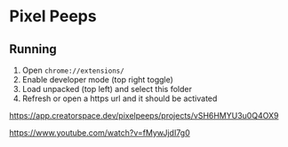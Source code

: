 # Pixel Peeps

## Running
1. Open `chrome://extensions/`
2. Enable developer mode (top right toggle)
3. Load unpacked (top left) and select this folder
4. Refresh or open a https url and it should be activated

https://app.creatorspace.dev/pixelpeeps/projects/vSH6HMYU3u0Q4OX9

https://www.youtube.com/watch?v=fMywJjdI7g0

